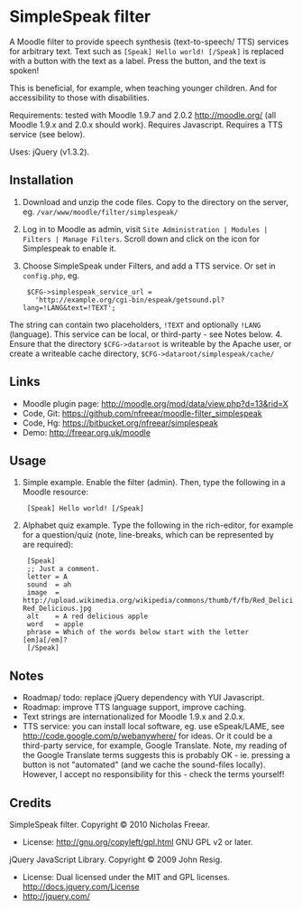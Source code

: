 <!-- -*- markdown -*- -->

SimpleSpeak filter
==================

A Moodle filter to provide speech synthesis (text-to-speech/ TTS) services for
arbitrary text. Text such as `[Speak] Hello world! [/Speak]` is replaced with
a button with the text as a label. Press the button, and the text is spoken!

This is beneficial, for example, when teaching younger children. And for
accessibility to those with disabilities.

Requirements: tested with Moodle 1.9.7 and 2.0.2 <http://moodle.org/> (all Moodle
1.9.x and 2.0.x should work). Requires Javascript. Requires a TTS service (see below).

Uses:  jQuery (v1.3.2).

Installation
------------ 
1. Download and unzip the code files. Copy to the directory on the server,
  eg. `/var/www/moodle/filter/simplespeak/`
2. Log in to Moodle as admin, visit `Site Administration | Modules | Filters |
  Manage Filters`. Scroll down and click on the icon for Simplespeak to enable it.
3. Choose SimpleSpeak under Filters, and add a TTS service. Or set in `config.php`, eg.

        $CFG->simplespeak_service_url =
          'http://example.org/cgi-bin/espeak/getsound.pl?lang=!LANG&text=!TEXT';

  The string can contain two placeholders, `!TEXT` and optionally `!LANG` (language).
  This service can be local, or third-party - see Notes below.
4. Ensure that the directory `$CFG->dataroot` is writeable by the Apache user,
  or create a writeable cache directory, `$CFG->dataroot/simplespeak/cache/`

Links
-----
* Moodle plugin page: <http://moodle.org/mod/data/view.php?d=13&rid=X>
* Code, Git: <https://github.com/nfreear/moodle-filter_simplespeak>
* Code, Hg:  <https://bitbucket.org/nfreear/simplespeak>
* Demo: <http://freear.org.uk/moodle>

Usage
-----
1. Simple example. Enable the filter (admin). Then, type the following in a Moodle resource:

        [Speak] Hello world! [/Speak]
 
2. Alphabet quiz example. Type the following in the rich-editor, for example for a
question/quiz (note, line-breaks, which can be represented by <br /> are required):

        [Speak]
        ;; Just a comment.
        letter = A
        sound  = ah
        image  = http://upload.wikimedia.org/wikipedia/commons/thumb/f/fb/Red_Delicious.jpg/240px-Red_Delicious.jpg
        alt    = A red delicious apple
        word   = apple
        phrase = Which of the words below start with the letter [em]a[/em]?
        [/Speak]

Notes
-----
* Roadmap/ todo: replace jQuery dependency with YUI Javascript.
* Roadmap: improve TTS language support, improve caching.
* Text strings are internationalized for Moodle 1.9.x and 2.0.x.
* TTS service: you can install local software, eg. use eSpeak/LAME, see
      <http://code.google.com/p/webanywhere/> for ideas.
  Or it could be a third-party service, for example, Google Translate.
  Note, my reading of the Google Translate terms suggests this is probably OK - 
  ie. pressing a button is not "automated" (and we cache the sound-files locally).
  However, I accept no responsibility for this - check the terms yourself!

Credits
-------
SimpleSpeak filter. Copyright © 2010 Nicholas Freear.

* License: <http://gnu.org/copyleft/gpl.html> GNU GPL v2 or later.

jQuery JavaScript Library. Copyright © 2009 John Resig.

* License: Dual licensed under the MIT and GPL licenses.
  <http://docs.jquery.com/License>
* <http://jquery.com/>

